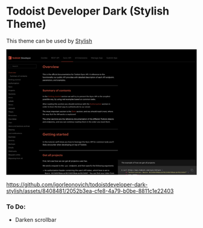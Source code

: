# Todoist Developer Dark (Stylish Theme)

This theme can be used by [Stylish](https://userstyles.org/)

![](./readme-resources/1.png)

https://github.com/igorleonovich/todoistdeveloper-dark-stylish/assets/8408481/2052b3ea-cfe8-4a79-b0be-8811c1e22403

### To Do:
* Darken scrollbar
